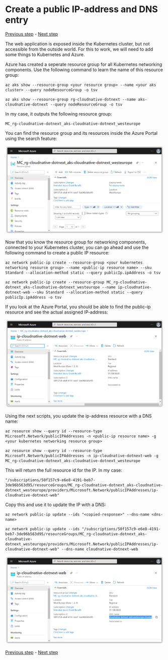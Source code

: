 # Create a public IP-address and DNS entry

[Previous step](step-19.md) - [Next step](step-21.md)

The web application is exposed inside the Kubernetes cluster, but not accessible from the outside world. For this to work, we will need to add some things to Kubernetes and Azure.

Azure has created a seperate resource group for all Kubernetes networking components. Use the following command to learn the name of this resource group:

```
az aks show --resource-group <your resource group> --name <your aks cluster> --query nodeResourceGroup -o tsv
```

```
az aks show --resource-group rg-cloudnative-dotnext --name aks-cloudnative-dotnext --query nodeResourceGroup -o tsv
```

In my case, it outputs the following resource group:

```
MC_rg-cloudnative-dotnext_aks-cloudnative-dotnext_westeurope
```

You can find the resource group and its resources inside the Azure Portal using the search feature:

![dotnet new](images/sshot-96.png)

Now that you know the resource group for networking components, connected to your Kubernetes cluster, you can go ahead and use the following command to create a public IP resource:

```
az network public-ip create --resource-group <your kubernetes networking resource group> --name <public-ip resource name> --sku Standard --allocation-method static --query publicIp.ipAddress -o tsv
```

```
az network public-ip create --resource-group MC_rg-cloudnative-dotnext_aks-cloudnative-dotnext_westeurope --name ip-cloudnative-dotnext-web --sku Standard --allocation-method static --query publicIp.ipAddress -o tsv
```

If you look at the Azure Portal, you should be able to find the public-ip resource and see the actual assigned IP-address:

![dotnet new](images/sshot-97.png)

Using the next scripts, you update the ip-address resource with a DNS name:

```
az resource show --query id --resource-type Microsoft.Network/publicIPAddresses -n <public-ip resource name> -g <your kubernetes networking resource group>
```

```
az resource show --query id --resource-type Microsoft.Network/publicIPAddresses -n ip-cloudnative-dotnext-web -g MC_rg-cloudnative-dotnext_aks-cloudnative-dotnext_westeurope
```

This will return the full resource id for the IP. In my case:

```
"/subscriptions/50f157c9-e6e8-4191-beb7-3de96b563d95/resourceGroups/MC_rg-cloudnative-dotnext_aks-cloudnative-dotnext_westeurope/providers/Microsoft.Network/publicIPAddresses/ip-cloudnative-dotnext-web"
```

Copy this and use it to update the IP with a DNS:

```
az network public-ip update --ids "<copied-response>" --dns-name <dns-name>
```

```
az network public-ip update --ids "/subscriptions/50f157c9-e6e8-4191-beb7-3de96b563d95/resourceGroups/MC_rg-cloudnative-dotnext_aks-cloudnative-dotnext_westeurope/providers/Microsoft.Network/publicIPAddresses/ip-cloudnative-dotnext-web" --dns-name cloudnative-dotnext-web
```

![dotnet new](images/sshot-98.png)


[Previous step](step-19.md) - [Next step](step-21.md)
